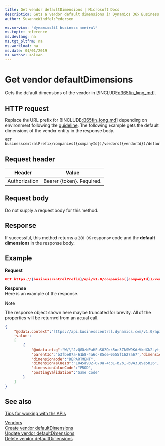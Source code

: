 ```yaml
---
title: Get vendor defaultDimensions | Microsoft Docs
description: Gets a vendor default dimensions in Dynamics 365 Business Central.
author: SusanneWindfeldPedersen

ms.service: "dynamics365-business-central"
ms.topic: reference
ms.devlang: na
ms.tgt_pltfrm: na
ms.workload: na
ms.date: 04/01/2019
ms.author: solsen
---
```


# Get vendor defaultDimensions
Gets the default dimensions of the vendor in [!INCLUDE[d365fin_long_md](../../includes/d365fin_long_md.md)].

## HTTP request
Replace the URL prefix for [!INCLUDE[d365fin_long_md](../../includes/d365fin_long_md.md)] depending on environment following the [guideline](../../v1.0/endpoints-apis-for-dynamics.md). 
The following example gets the default dimensions of the vendor entity in the response body.

```
GET businesscentralPrefix/companies({companyId})/vendors({vendorId})/defaultDimensions
```
## Request header

|Header|Value|
|------|-----|
|Authorization| Bearer {token}. Required.|

## Request body
Do not supply a request body for this method.

## Response 

If successful, this method returns a `200 OK` response code and the **default dimensions** in the response body.

## Example 
**Request**

```json
GET https://{businesscentralPrefix}/api/v1.0/companies({companyId})/vendors({vendorId})/defaultDimensions
```
**Response**  
Here is an example of the response.

> [!NOTE]  
> The response object shown here may be truncated for brevity. All of the properties will be returned from an actual call.

```json
{
    "@odata.context":"https://api.businesscentral.dynamics.com/v1.0/api/v1.0/$metadata#companies(5106c77d-af37-4e2d-bb88-45d87aba1033)/vendors(b3fbe87a-61b8-4a6c-85de-0555f1627a67)/defaultDimensions",
    "value":
    [
        {
            "@odata.etag":"W/\"JzQ0OzNPaHFuS0ZQdk5oc3ZkSW9KdzVkdXk2LytjcmNqeHJJOU05SjZ1aFBYVjQ9MTswMDsn\"",
            "parentId":"b3fbe87a-61b8-4a6c-85de-0555f1627a67","dimensionId":"d5fc81ea-8687-4e9d-9c49-7fde28ccdb1a",
            "dimensionCode":"DEPARTMENT",
            "dimensionValueId":"1045a902-070a-4d31-b2b1-b9431e9e5b26",
            "dimensionValueCode":"PROD",
            "postingValidation":"Same Code"
        }
    ]
} 
```

## See also
[Tips for working with the APIs](/dynamics365/business-central/dev-itpro/developer/devenv-connect-apps-tips)  

[Vendors](../resources/dynamics_vendor.md)  
[Create vendor defaultDimensions](dynamics_vendor_create_defaultdimensions.md)  
[Update vendor defaultDimensions](dynamics_vendor_update_defaultdimensions.md)  
[Delete vendor defaultDimensions](dynamics_vendor_delete_defaultdimensions.md)  

